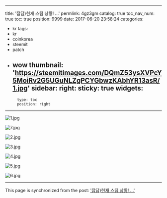
---
title: '잡담)현재 스팀 상황! ...'
permlink: 4gz3gm
catalog: true
toc_nav_num: true
toc: true
position: 9999
date: 2017-06-20 23:58:24
categories:
- kr
tags:
- kr
- coinkorea
- steemit
- patch
- wow
thumbnail: 'https://steemitimages.com/DQmZ53ysXVPcY5MoiRv2G5UGuNLZgPCYGbwzKAbhYR13asR/1.jpg'
sidebar:
    right:
        sticky: true
widgets:
    -
        type: toc
        position: right
---


![1.jpg](https://steemitimages.com/DQmZ53ysXVPcY5MoiRv2G5UGuNLZgPCYGbwzKAbhYR13asR/1.jpg)

![7.jpg](https://steemitimages.com/DQmUgwG3FWiep3KSY8n1zdQt9bV596CYrjnwTfHdxkWXLBz/7.jpg)

![2.jpg](https://steemitimages.com/DQma2wto5zMgPL5CjskrV15F2gNJXg7fWdXySQJGxjuuMfN/2.jpg)

![3.jpg](https://steemitimages.com/DQmZcu6AGvhvkVRVNUDJ7pVDwupiCgWK8mzx7YDUgDF3mHT/3.jpg)

![4.jpg](https://steemitimages.com/DQmPr3soh6EnQdbPKZJui8ngG2PvrHLR2CHWNSotnhtF87f/4.jpg)

![5.jpg](https://steemitimages.com/DQmatNA9TRCcPLvSsK3wc75Smesyj9JtiLW3J3KrfRhTa55/5.jpg)

![6.jpg](https://steemitimages.com/DQmYN5TUQnZpd2ofE71G7Dh3cmmgEeKA7GVXtP4cja78PrX/6.jpg)

- - -

This page is synchronized from the post: ['잡담)현재 스팀 상황! ...'](https://steemit.com/@virus707/4gz3gm)
